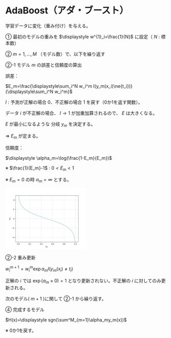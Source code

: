 # AdaBoost（アダ・ブースト）

学習データに変化（重み付け）を与える。

① 最初のモデルの重みを $\displaystyle w^{1}_i=\frac{1}{N}$ に設定（ $N$ : 標本数）

② $m=1,...,M$ （モデル数）で、以下を繰り返す

②-1 モデル $m$ の誤差と信頼度の算出

誤差：

$E_m=\frac{\displaystyle\sum_i^N w_i^m I(y_m(x_i)\ne{t_i})}{\displaystyle\sum_i^N w_i^m}$

$I$ : 予測が正解の場合 0、不正解の場合 1 を戻す（0か1を返す関数）。

データ $i$ が不正解の場合、 $I\to 1$ が加重加算されるので、 $E$ は大きくなる。

$E$ が最小になるような 分岐 $y_m$ を決定する。

⇒ $E_m$ が定まる。

信頼度：

$\displaystyle \alpha_m=\log(\frac{1-E_m}{E_m})$

※ $\frac{1}{E_m}-1$ : $0\lt E_m\lt 1$

※ $E_m= 0$ の時 $\alpha_m=\infty$ とする。

<img src="./img/AdaBoostモデル信頼度α.png" width="50%">

②-2 重み更新

$w^{m+1}_i=w^m_i\exp{\alpha_m I(y_m(x_i)\ne{t_i})}$

正解の $i$ では $\exp{(\alpha_m\times{0})}=1$ となり更新されない。不正解の $i$ に対してのみ更新される。

次のモデル( $m+1$ )に関して ②-1 から繰り返す。

④ 完成するモデル

$H(x)=\displaystyle sgn(\sum^M_{m=1}\alpha_my_m(x))$

※ 0か1を戻す。
